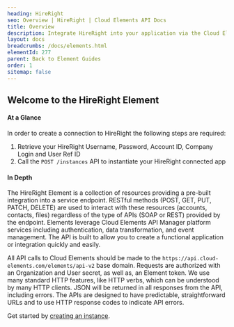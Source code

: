```yaml
---
heading: HireRight
seo: Overview | HireRight | Cloud Elements API Docs
title: Overview
description: Integrate HireRight into your application via the Cloud Elements APIs.
layout: docs
breadcrumbs: /docs/elements.html
elementId: 277
parent: Back to Element Guides
order: 1
sitemap: false
---
```


## Welcome to the HireRight Element


#### At a Glance

In order to create a connection to HireRight the following steps are required:

1. Retrieve your HireRight Username, Password, Account ID, Company Login and User Ref ID
2. Call the `POST /instances` API to instantiate your HireRight connected app

#### In Depth

The HireRight Element is a collection of resources providing a pre-built integration into a service endpoint. RESTful methods (POST, GET, PUT, PATCH, DELETE) are used to interact with these resources (accounts, contacts, files) regardless of the type of APIs (SOAP or REST) provided by the endpoint. Elements leverage Cloud Elements API Manager platform services including authentication, data transformation, and event management.  The API is built to allow you to create a functional application or integration quickly and easily.

All API calls to Cloud Elements should be made to the `https://api.cloud-elements.com/elements/api-v2` base domain. Requests are authorized with an Organization and User secret, as well as, an Element token.  We use many standard HTTP features, like HTTP verbs, which can be understood by many HTTP clients. JSON will be returned in all responses from the API, including errors. The APIs are designed to have predictable, straightforward URLs and to use HTTP response codes to indicate API errors.

Get started by [creating an instance](hireright-create-instance.html).
